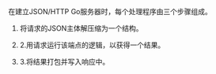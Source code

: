 在建立JSON/HTTP Go服务器时，每个处理程序由三个步骤组成。

1. 将请求的JSON主体解压缩为一个结构。

2. 2.用请求运行该端点的逻辑，以获得一个结果。

3. 3.将结果打包并写入响应中。

